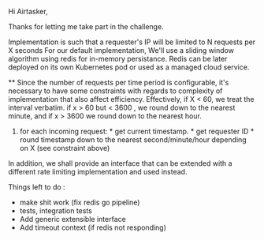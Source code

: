 Hi Airtasker,

Thanks for letting me take part in the challenge.

Implementation is such that a requester's IP will be limited to N requests per X seconds
For our default implementation, We'll use a sliding window algorithm using redis for in-memory persistance. Redis can be later deployed on its own Kubernetes pod or used as a managed cloud service.

** Since the number of requests per time period is configurable, it's necessary to have some constraints with regards to complexity of implementation that also affect efficiency. 
Effectively, if X < 60, we treat the interval verbatim.
if x > 60 but < 3600 , we round down to the nearest minute, and if x > 3600 we round down to the nearest hour.


  1) for each incoming request:
    * get current timestamp.
    * get requester ID
    * round timestamp down to the nearest second/minute/hour depending on X (see constraint above)
    

In addition, we shall provide an interface that can be extended with a different rate limiting implementation and used instead.


Things left to do : 

* make shit work (fix redis go pipeline)
* tests, integration tests
* Add generic extensible interface
* Add timeout context (if redis not responding)
